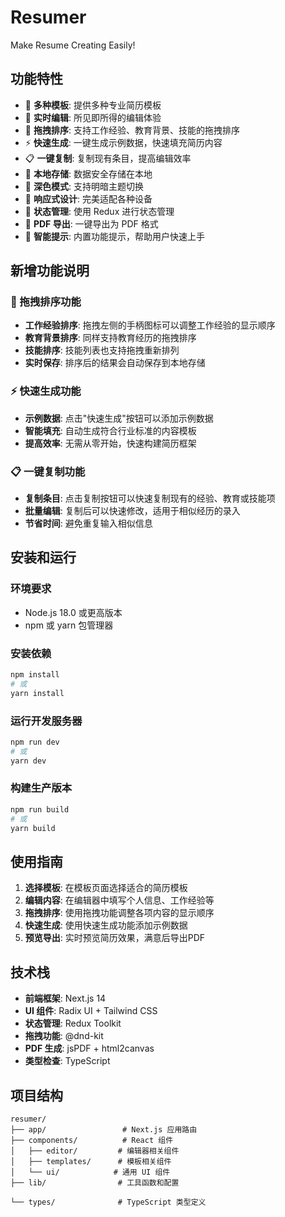 # Resumer

Make Resume Creating Easily!

## 功能特性

- 🎨 **多种模板**: 提供多种专业简历模板
- 📝 **实时编辑**: 所见即所得的编辑体验
- 🔄 **拖拽排序**: 支持工作经验、教育背景、技能的拖拽排序
- ⚡ **快速生成**: 一键生成示例数据，快速填充简历内容
- 📋 **一键复制**: 复制现有条目，提高编辑效率
- 💾 **本地存储**: 数据安全存储在本地
- 🌙 **深色模式**: 支持明暗主题切换
- 📱 **响应式设计**: 完美适配各种设备
- 🔄 **状态管理**: 使用 Redux 进行状态管理
- 📄 **PDF 导出**: 一键导出为 PDF 格式
- 🎯 **智能提示**: 内置功能提示，帮助用户快速上手

## 新增功能说明

### 🔄 拖拽排序功能
- **工作经验排序**: 拖拽左侧的手柄图标可以调整工作经验的显示顺序
- **教育背景排序**: 同样支持教育经历的拖拽排序
- **技能排序**: 技能列表也支持拖拽重新排列
- **实时保存**: 排序后的结果会自动保存到本地存储

### ⚡ 快速生成功能
- **示例数据**: 点击"快速生成"按钮可以添加示例数据
- **智能填充**: 自动生成符合行业标准的内容模板
- **提高效率**: 无需从零开始，快速构建简历框架

### 📋 一键复制功能
- **复制条目**: 点击复制按钮可以快速复制现有的经验、教育或技能项
- **批量编辑**: 复制后可以快速修改，适用于相似经历的录入
- **节省时间**: 避免重复输入相似信息

## 安装和运行

### 环境要求
- Node.js 18.0 或更高版本
- npm 或 yarn 包管理器

### 安装依赖
```bash
npm install
# 或
yarn install
```

### 运行开发服务器
```bash
npm run dev
# 或
yarn dev
```

### 构建生产版本
```bash
npm run build
# 或
yarn build
```

## 使用指南

1. **选择模板**: 在模板页面选择适合的简历模板
2. **编辑内容**: 在编辑器中填写个人信息、工作经验等
3. **拖拽排序**: 使用拖拽功能调整各项内容的显示顺序
4. **快速生成**: 使用快速生成功能添加示例数据
5. **预览导出**: 实时预览简历效果，满意后导出PDF

## 技术栈

- **前端框架**: Next.js 14
- **UI 组件**: Radix UI + Tailwind CSS
- **状态管理**: Redux Toolkit
- **拖拽功能**: @dnd-kit
- **PDF 生成**: jsPDF + html2canvas
- **类型检查**: TypeScript

## 项目结构

```
resumer/
├── app/                 # Next.js 应用路由
├── components/          # React 组件
│   ├── editor/         # 编辑器相关组件
│   ├── templates/      # 模板相关组件
│   └── ui/            # 通用 UI 组件
├── lib/                # 工具函数和配置

└── types/              # TypeScript 类型定义
```